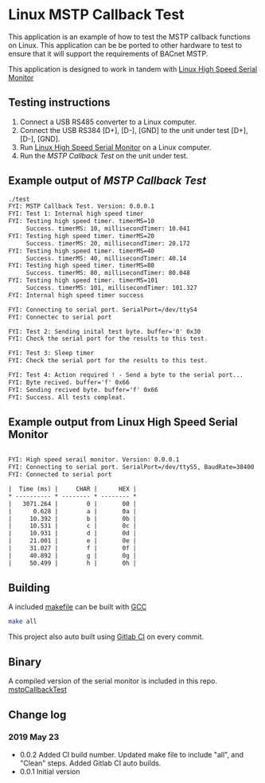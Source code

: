 # Linux MSTP Callback Test

This application is an example of how to test the MSTP callback functions on Linux. This application can be be ported to other hardware to test to ensure that it will support the requirements of BACnet MSTP.

This application is designed to work in tandem with [Linux High Speed Serial Monitor](https://github.com/chipkin/Linux-HighSpeedSerialMonitor)

## Testing instructions

1. Connect a USB RS485 converter to a Linux computer.
2. Connect the USB RS384 [D+], [D-], [GND] to the unit under test [D+], [D-], [GND].
3. Run [Linux High Speed Serial Monitor](https://github.com/chipkin/Linux-HighSpeedSerialMonitor) on a Linux computer.
4. Run the *MSTP Callback Test* on the unit under test.

## Example output of *MSTP Callback Test*

```txt
./test
FYI: MSTP Callback Test. Version: 0.0.0.1
FYI: Test 1: Internal high speed timer
FYI: Testing high speed timer. timerMS=10
     Success. timerMS: 10, millisecondTimer: 10.041
FYI: Testing high speed timer. timerMS=20
     Success. timerMS: 20, millisecondTimer: 20.172
FYI: Testing high speed timer. timerMS=40
     Success. timerMS: 40, millisecondTimer: 40.14
FYI: Testing high speed timer. timerMS=80
     Success. timerMS: 80, millisecondTimer: 80.048
FYI: Testing high speed timer. timerMS=101
     Success. timerMS: 101, millisecondTimer: 101.327
FYI: Internal high speed timer success

FYI: Connecting to serial port. SerialPort=/dev/ttyS4
FYI: Connectec to serial port

FYI: Test 2: Sending inital test byte. buffer='0' 0x30
FYI: Check the serial port for the results to this test.

FYI: Test 3: Sleep timer
FYI: Check the serial port for the results to this test.

FYI: Test 4: Action required ! - Send a byte to the serial port...
FYI: Byte recived. buffer='f' 0x66
FYI: Sending recived byte. buffer='f' 0x66
FYI: Success. All tests compleat.

```

## Example output from Linux High Speed Serial Monitor

```txt

FYI: High speed serail monitor. Version: 0.0.0.1
FYI: Connecting to serial port. SerialPort=/dev/ttyS5, BaudRate=38400
FYI: Connected to serial port

|  Time (ms) |     CHAR |      HEX |
* ---------- * -------- * -------- *
|   3071.264 |        0 |       00 |
|      0.628 |        a |       0a |
|     10.392 |        b |       0b |
|     10.531 |        c |       0c |
|     10.931 |        d |       0d |
|     21.001 |        e |       0e |
|     31.027 |        f |       0f |
|     40.892 |        g |       0g |
|     50.499 |        h |       0h |

```

## Building

A included [makefile](https://github.com/chipkin/Linux-MSTPCallbackTest/blob/master/makefile) can be built with [GCC](https://gcc.gnu.org/)

```bash
make all
```

This project also auto built using [Gitlab CI](https://docs.gitlab.com/ee/ci/) on every commit.

## Binary

A compiled version of the serial monitor is included in this repo. [mstpCallbackTest](https://github.com/chipkin/Linux-MSTPCallbackTest/blob/master/mstpCallbackTest)

## Change log

### 2019 May 23

- 0.0.2 Added CI build number. Updated make file to include "all", and "Clean" steps. Added Gitlab CI auto builds.
- 0.0.1 Initial version
